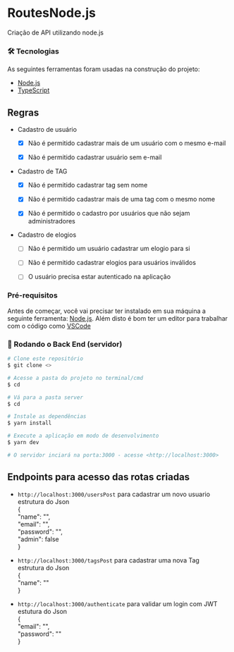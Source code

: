 # RoutesNode.js
Criação de API utilizando node.js

### 🛠 Tecnologias

As seguintes ferramentas foram usadas na construção do projeto:

- [Node.js](https://nodejs.org/en/)
- [TypeScript](https://www.typescriptlang.org/)

## Regras

- Cadastro de usuário

  - [x] Não é permitido cadastrar mais de um usuário com o mesmo e-mail

  - [x] Não é permitido cadastrar usuário sem e-mail

- Cadastro de TAG

  - [x] Não é permitido cadastrar tag sem nome

  - [x] Não é permitido cadastrar mais de uma tag com o mesmo nome

  - [x] Não é permitido o cadastro por usuários que não sejam administradores

- Cadastro de elogios

  - [ ] Não é permitido um usuário cadastrar um elogio para si

  - [ ] Não é permitido cadastrar elogios para usuários inválidos

  - [ ] O usuário precisa estar autenticado na aplicação
 
 ### Pré-requisitos

Antes de começar, você vai precisar ter instalado em sua máquina a seguinte ferramenta:
[Node.js](https://nodejs.org/en/). 
Além disto é bom ter um editor para trabalhar com o código como [VSCode](https://code.visualstudio.com/)

### 🎲 Rodando o Back End (servidor)

```bash
# Clone este repositório
$ git clone <>

# Acesse a pasta do projeto no terminal/cmd
$ cd 

# Vá para a pasta server
$ cd 

# Instale as dependências
$ yarn install

# Execute a aplicação em modo de desenvolvimento
$ yarn dev

# O servidor inciará na porta:3000 - acesse <http://localhost:3000>
```

## Endpoints para acesso das rotas criadas
* ```http://localhost:3000/usersPost``` para cadastrar um novo usuario<br /> 
estrutura do Json<br /> 
{<br />
	"name": "",<br />
	"email": "",<br />
	"password": "",<br />
	"admin": false<br />
}<br />

* ```http://localhost:3000/tagsPost``` para cadastrar uma nova Tag<br />
estrutura do Json<br />
{<br />
	"name": ""<br />
}<br />
* ```http://localhost:3000/authenticate``` para validar um login com JWT <br />
estutura do Json<br /> 
{<br />
	"email": "",<br />
	"password": ""<br />
}




